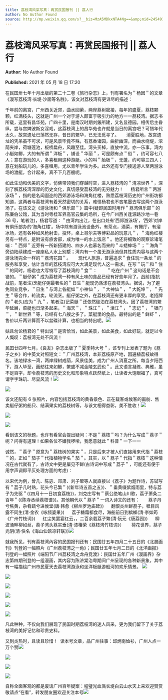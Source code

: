 ```yaml
---
title: 荔枝湾风采写真：再赏民国报刊 || 荔人行
author: No Author Found
source: http://mp.weixin.qq.com/s?__biz=MzA5MDkxNTA4Ng==&amp;mid=2454911050&amp;idx=1&amp;sn=98554779ebfac0a6e44f54b5b73ea2cd&amp;chksm=87a2302bb0d5b93d065d5e9e12883d6962806530f29a33b4f2bc34f65cd1c559570fcb6b557a#rd
---
```


# 荔枝湾风采写真：再赏民国报刊 || 荔人行

**Author:** No Author Found

**Published:** 2021 年 05 月 18 日 17:20

在民囯卅七年十月出版的第二十二卷《旅行杂志》上，刊有署名为＂杨因＂的文章《漫写荔枝湾·长堤·沙面等名胜》，该文对荔枝湾有更详尽的描述：

千年前的离宫，广州西关近郊，曲水回萦，两岸荔树密接，每年的盛夏，荔枝颗颗，红满枝头，这就是广州一个对于游人颇富于吸引力的地方一一茘枝湾。据志书所载，这里有昌华苑，广四十里，是南汉时期刘鋹所建，又名显德园。相传后主昏纵，尝与宫婢波斯女淫戏，这荔枝湾上的昌华苑也许就是当日的离宫吧？可惜年代太久，故宫遗址已荡然无存，昔日的繁华，已无法觅寻了。      消夏胜地，故宫遗址的凭吊虽不可求，可是风景毕竟不殊，有荔香诸园，曲折幽深，而曲水绕堤，浓荫夹岸，荷塘莲池，板桥扁舟，风趣至佳。湾头买棹，直放中流，亦一乐事。湾内小艇如鲫，大的有所谓＂洋板＂，铺设＂华丽＂，可是颇有点＂俗＂，约可容七八人；意在游玩的人，多喜租用这种游艇。小的叫＂舢板＂，无蓬，约可容三四人；意在划船玩儿的，多喜租用，尤以青年学生为多。此外还有专门接送游人至两游泳场的渡艇，合计起来，真不下几百艘呢。

如此生动和优美的文字，仿佛带领我们穿越时空，进入荔枝湾的＂清凉世界＂，深刻了解荔枝湾深厚的历史文化，真切感受荔枝湾的无穷魅力！      杨君所言＂两游泳场＂，指的是名闻遐迩的西郊游泳场和海角红楼，熟悉荔枝湾历史的广州街坊都知道，这两者与荔枝湾有着天然密切的关系，难怪杨君也不吝笔墨去写这两个游泳场了。在该文之《游泳场和＂俱乐部＂》篇中(疑即民国时用作＂荔湾俱乐部＂的陈廉伯公馆，其为当时粤桂军界高官云集的场所，在今广州西关逢源路沙地一巷 36 号，笔者注)，杨君写道：＂由湾内出江，在出口处有‘西郊游泳场’，‘西郊’对岸有俱乐部办的‘海角红楼’。场中除有游泳池设备外，有茶点，酒菜，有舞厅，有溜冰场，还有各种如风枪射击，投环，桌上哥尔夫等博彩品的玩意儿＂，＂海角红楼另有一特点，是附设有旅舍部，成为唯一的水上饭店＂。他还将细致的观察诉诸笔端：＂西郊＂近旁有一所新搭建的、四乡人也慕名而来的＂斗蟋蟀场＂；＂海角＂旁边陆续建成一座座私人水上别墅；湾内有一个虽无游泳池但其性质内容与这两个游泳场完全一样的＂荔湾花园＂。      现代人旅游，普遍追求＂食住玩一条龙＂的服务和享受，估计当年的荔枝湾应可大大满足现代人这一需求。在写＂玩＂和＂住＂的同时，杨君也大写特写了荔枝湾的＂食＂：        ＂吃在广州＂这句话是不会错的。＂艇仔粥＂成为荔枝湾一种有风土味的食品已经有好些年月了。战前(指抗战前，笔者注)烹艇仔粥最著名的＂日生＂艇现仍荡漾在荔枝湾头。据说，为了避免同业竞争，＂日生＂与湾上各艇如＂小神仙＂，＂大神仙＂，＂大乾坤＂，＂先生＂等合作，轮流卖，轮流烹。艇仔粥之外，在荔枝湾还有更丰厚的享受。老招牌的＂老久(应为＂九＂，笔者注)记菜艇＂还依然碇泊在荔枝湾头。因了荔枝湾的繁华延展，菜艇也日渐多起来，＂海天＂，＂珠江＂，＂濠江＂，＂志记＂，＂银门＂，＂新世界＂等，已经有七八艘之多了。菜艇里的食品，最特出的是＂鲜虾＂，售价以斤两计算而不以盆碟计算，也相当的特出呢。![](https://mmbiz.qpic.cn/mmbiz_gif/Ljib4So7yuWgwkJahrLfNmsxNmOw8TUBjx1KnWGkeTBZsSLq8nmLz09Aenk3SuQcBtQWVicFMPiaia2tTFXfFK1YMQ/640?wx_fmt=gif)

姑且勿论杨君的＂特出说＂是否恰当，如此美景，如此美食，如此好玩，就足以令人慨叹：荔枝湾无处不风流！

民囯廿四年七月，《良友》杂志出版了＂夏季特大号＂，该专刊上发表了题为《荔子之乡》的中英文对照短文：＂广州荔枝湾，本非荔枝原产地，因遍植荔枝故得名。该地绿水一湾，两岸绿树成荫，风景佳美，成为广州人消夏之所。每当夕阳西下，游人毕至，画舫往来如鲫，繁盛不减金陵玄武也＂。此文语言凝练、典雅，虽不足百字，却令荔枝湾的历史文化和形象特点跃然纸上，让读者大饱眼福了，真可谓字字珠玑、尽显风流！![](https://mmbiz.qpic.cn/mmbiz_jpg/PJWG74pLsMavRekicElux8NpHhs2PfVWicjNmFYic0vvjlguw6ZdkeZW37vf2O66NsyVicu4YWotDaRIeVQneaibqiag/640)

![](https://mmbiz.qpic.cn/mmbiz_jpg/PJWG74pLsMavRekicElux8NpHhs2PfVWicmB0Yj4EL9nQhNhDaLTbGbcFtZw1toKn7gfTxElnOUztIxPJicbAEKPQ/640)

该文还配有 6 张照片，内容包括荔枝湾的黄昏景色、正在载客或候客的画舫、售卖艇仔粥的船只、结满果实的荔枝树等，与该文相得益彰，美不胜收！![](https://mmbiz.qpic.cn/mmbiz_gif/Ljib4So7yuWgwkJahrLfNmsxNmOw8TUBjx1KnWGkeTBZsSLq8nmLz09Aenk3SuQcBtQWVicFMPiaia2tTFXfFK1YMQ/640?wx_fmt=gif)

![](https://mmbiz.qpic.cn/mmbiz_jpg/PJWG74pLsMavRekicElux8NpHhs2PfVWiccDpBjBSJod4u4CFW9ibTms0bED6mzgZpycp3guvkXn6vkOOV0FvAXicQ/640)

![](https://mmbiz.qpic.cn/mmbiz_png/Ljib4So7yuWiaQk7pZicvVqnhcMiaUb0f2plQetLhUtfn8DrUWLRGL1dC6MIibSZuY4Bqib8yz2tBvgm2gbFqfEWQbicA/640?wx_fmt=png)

看到该文的标题，也许有看官会提出疑问：不是＂荔枝＂吗？为什么写成＂荔子＂呢？问得有道理！如果各位不嫌我啰嗦，我愿意就此＂科普＂一下一一

诚然，＂荔子＂原意为＂荔枝树的果实＂，只是后来才被人们直接用来代指＂荔枝＂的，正如＂茄子＂代指植物学名＂茄＂。其实，以＂荔子＂代指＂荔枝＂这种情况在古代就有了，古诗文中更是屡见不鲜(古诗词中写成＂荔子＂，可能还有便于用字声调即平仄处理方面的考虑)：

以宋代为例，曾几、陈宓、邓肃、刘子翚等人就直接以《荔子》为题作诗，苏轼写有＂荔子几时熟，花头今已繁＂(《新年诗五首之五》)、＂垂黄缀紫烟雨里，特与荔子为先驱＂(《四月十一日初食荔枝》)，刘克庄写有＂蔡公绝笔山川歌，荔子萧条二百年＂(《陈寺丞续荔枝谱》)。其他朝代以＂荔子＂一词入诗文的还有：       荔子丹兮焦黄，杂肴蔬兮进侯堂(唐·韩愈《柳州罗池庙碑》)      翻恨炎州鲜茘子，秪目风露不同生(清·金农《咏频婆果》)      荔子糖霜都食尽，海船前日到槟榔(清·李如筠《广州竹枝词》)      红尘笑罢宴红云，，二百余载荔子繁(清·阮元《唐荔园》)      柳波涌畔柳如丝，荔子湾头荔实垂(清·漆椿荣《荔枝湾竹枝词》）      荷花世界，茘子光阴(清·佚名《海山仙馆凉轩联》)![](https://mmbiz.qpic.cn/mmbiz_jpg/PJWG74pLsMavRekicElux8NpHhs2PfVWicfu53uwr4bhHfcERmGFjD0t601lxsEuySBcI9tATzR8z7AePUeXYshQ/640)

就我所见，刊有荔枝湾內容的民国报刊还有：民国廿五年四月二十五日的《北晨画刊》刊登的一幅照片《广州荔枝湾之一角》；民国廿五年七月二日的《北洋画报》刊登的一幅照片《端阳节广州荔枝湾之龙舟竞渡》：民国廿五年广州《漫画界》杂志第四期刊登的一组漫画，其内容为陈济棠治粤期间广州呈现的各种新景象，其中有一幅描绘广州市民夏天去荔枝湾游泳和坐洋板艇游船河的欢乐情景。 ![](https://mmbiz.qpic.cn/mmbiz_png/Ljib4So7yuWiaLLyDdlUwG51BTBE8ZRlwQiaLztq32tS39Z6OHAI9dtHAA612vUluIyCdIh2VaHjrVT4IIfVGGlOA/640?wx_fmt=png)

![](https://mmbiz.qpic.cn/mmbiz_jpg/PJWG74pLsMavRekicElux8NpHhs2PfVWicNEgCZeHWJvA7YMSTgSgCAoWvGg1c6icJcKMTCIkpPjtIVKZFCVQzKZw/640)

![](https://mmbiz.qpic.cn/mmbiz_gif/Ljib4So7yuWgwkJahrLfNmsxNmOw8TUBjx1KnWGkeTBZsSLq8nmLz09Aenk3SuQcBtQWVicFMPiaia2tTFXfFK1YMQ/640?wx_fmt=gif)

![](https://mmbiz.qpic.cn/mmbiz_png/Ljib4So7yuWiaLLyDdlUwG51BTBE8ZRlwQ2GsDJJ16Mzicuep21iakvCmRpibeLs3fr4giadZODfmDr6uPd24dsbPr5A/640?wx_fmt=png)

![](https://mmbiz.qpic.cn/mmbiz_jpg/PJWG74pLsMavRekicElux8NpHhs2PfVWic03NvbaEmZVYcO0xT5mXSlia2MU9Nia3FFkTulp2CE2Vd3mucAsS8mHgw/640)

![](https://mmbiz.qpic.cn/mmbiz_jpg/PJWG74pLsMavRekicElux8NpHhs2PfVWicKJpHa5JibuWHrviape90tUGf2xnHR5icKITPL5GvOcOibSJjMHS2AicLvjA/640)

凡此种种，不仅向我们展现了民国时期荔枝湾的迷人风采，更为我们留下了关于荔枝湾的美好记忆和珍贵史料。

又到炎热时，且读且珍惜！  读本号文章，品广州往事：邱炳南恤衫，广州人点一万个赞![](https://mmbiz.qpic.cn/mmbiz_jpg/PJWG74pLsMavRekicElux8NpHhs2PfVWic1aER9QOJ0h68xHzR0ddvGBP7vmE9FbOoJ0Z8Y10PD119SB9RgtoOQg/640)

![](https://mmbiz.qpic.cn/mmbiz_jpg/PJWG74pLsMavRekicElux8NpHhs2PfVWicsAOL8XCvcPoQnEQtRa8A704X50iaeH8VS1eGnQgp1Gnhq5koGHwS2jw/640)

![](https://mmbiz.qpic.cn/mmbiz_jpg/PJWG74pLsMavRekicElux8NpHhs2PfVWicfnRqLTMKgmpFFCicyJomwfMtcD05CtNwpIZ9azkS4aiazfSzHEMicK2Sg/640)

![](https://mmbiz.qpic.cn/mmbiz_png/Ljib4So7yuWiaQk7pZicvVqnhcMiaUb0f2plQetLhUtfn8DrUWLRGL1dC6MIibSZuY4Bqib8yz2tBvgm2gbFqfEWQbicA/640?wx_fmt=png)

自称全面客观的都是废话广州百年疑案：程璧光血溅长堤白云山水天上来欢迎赞赏敬请点“在看”，转发朋友圈欢迎关注本号![](https://mmbiz.qpic.cn/mmbiz_jpg/PJWG74pLsMattAskmpcvtPqMpIAHv903ej09445slGiacxZia7YJLTjTfduepq4uPgA9SsCrq2xPG9UmJD0ao2MA/640?wx_fmt=jpeg)
